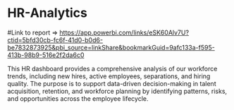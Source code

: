 # HR-Analytics

#Link to report => https://app.powerbi.com/links/eSK60Alv7U?ctid=5bfd30cb-fc6f-41d0-b0d6-be7832873925&pbi_source=linkShare&bookmarkGuid=9afc133a-f595-413b-98b9-516e2f2da6c0

This HR dashboard provides a comprehensive analysis of our workforce trends, including new hires, active employees, separations, and hiring quality. The purpose is to support data-driven decision-making in talent acquisition, retention, and workforce planning by identifying patterns, risks, and opportunities across the employee lifecycle.

